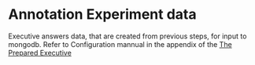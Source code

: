 # Annotation Experiment data

Executive answers data, that are created from previous steps, for input to mongodb. Refer to Configuration mannual in the appendix of the [The Prepared Executive](../../the_prepared_executive_v1.0.pdf)   
